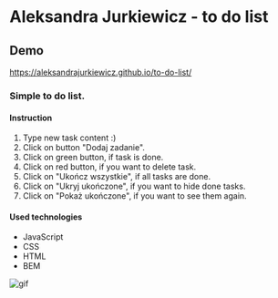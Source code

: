 # Aleksandra Jurkiewicz - to do list
## Demo
https://aleksandrajurkiewicz.github.io/to-do-list/

### Simple to do list. 
#### Instruction
1. Type new task content :)
2. Click on button "Dodaj zadanie".
3. Click on green button, if task is done. 
4. Click on red button, if you want to delete task.
5. Click on "Ukończ wszystkie", if all tasks are done.
6. Click on "Ukryj ukończone", if you want to hide done tasks.
7. Click on "Pokaż ukończone", if you want to see them again.


#### Used technologies
- JavaScript
- CSS
- HTML
- BEM

![gif](https://capture.dropbox.com/4U5qiiKisfz3iVux)